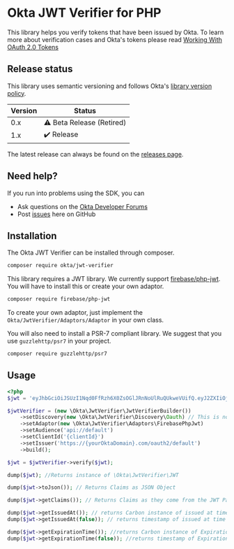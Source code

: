# Okta JWT Verifier for PHP

This library helps you verify tokens that have been issued by Okta.  To learn more about verification cases and Okta's tokens please read [Working With OAuth 2.0 Tokens](https://developer.okta.com/authentication-guide/tokens/)


## Release status

This library uses semantic versioning and follows Okta's [library version policy](https://developer.okta.com/code/library-versions/).

| Version | Status                             |
| ------- | ---------------------------------- |
| 0.x     |  :warning: Beta Release (Retired)  |
| 1.x     |  :heavy_check_mark: Release        |

The latest release can always be found on the [releases page][github-releases].

## Need help?

If you run into problems using the SDK, you can

* Ask questions on the [Okta Developer Forums][devforum]
* Post [issues][github-issues] here on GitHub


## Installation
The Okta JWT Verifier can be installed through composer.

```bash
composer require okta/jwt-verifier
```

This library requires a JWT library. We currently support
[firebase/php-jwt](https://packagist.org/packages/firebase/php-jwt). You will have to install this or create
your own adaptor.

```bash
composer require firebase/php-jwt
```

To create your own adaptor, just implement the `Okta/JwtVerifier/Adaptors/Adaptor` in your own class.

You will also need to install a PSR-7 compliant library. We suggest that you use `guzzlehttp/psr7` in your project.

```bash
composer require guzzlehttp/psr7
```

## Usage

```php
<?php
$jwt = 'eyJhbGciOiJSUzI1Nqd0FfRzh6X0ZsOGlJRnNoUlRuQUkweVUifQ.eyJ2ZXIiOjEsiOiJwaHBAb2t0YS5jb20ifQ.ZGrn4fvIoCq0QdSyA';

$jwtVerifier = (new \Okta\JwtVerifier\JwtVerifierBuilder())
    ->setDiscovery(new \Okta\JwtVerifier\Discovery\Oauth) // This is not needed if using oauth.  The other option is OIDC
    ->setAdaptor(new \Okta\JwtVerifier\Adaptors\FirebasePhpJwt)
    ->setAudience('api://default')
    ->setClientId('{clientId}')
    ->setIssuer('https://{yourOktaDomain}.com/oauth2/default')
    ->build();

$jwt = $jwtVerifier->verify($jwt);

dump($jwt); //Returns instance of \Okta\JwtVerifier\JWT

dump($jwt->toJson()); // Returns Claims as JSON Object

dump($jwt->getClaims()); // Returns Claims as they come from the JWT Package used

dump($jwt->getIssuedAt()); // returns Carbon instance of issued at time
dump($jwt->getIssuedAt(false)); // returns timestamp of issued at time

dump($jwt->getExpirationTime()); //returns Carbon instance of Expiration Time
dump($jwt->getExpirationTime(false)); //returns timestamp of Expiration Time

```


[devforum]: https://devforum.okta.com/
[lang-landing]: https://developer.okta.com/code/php/
[github-issues]: /okta/okta-jwt-verifier-php/issues
[github-releases]: /okta/okta-jwt-verifier-php/releases
